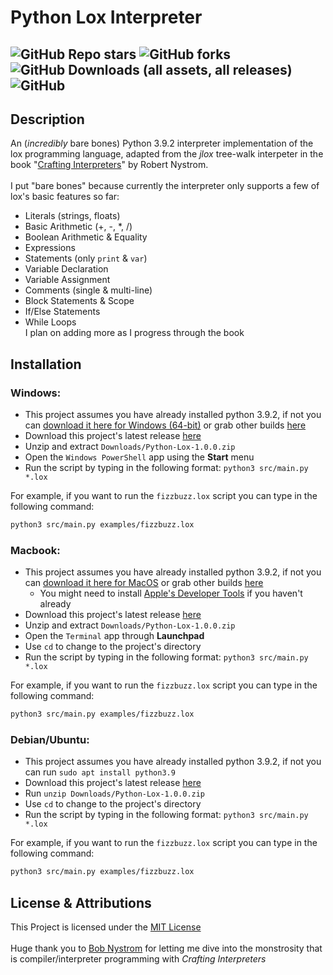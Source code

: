 # Python Lox Interpreter
![GitHub Repo stars](https://img.shields.io/github/stars/Soup-5/Python-Lox)
![GitHub forks](https://img.shields.io/github/forks/Soup-5/Python-Lox)
![GitHub Downloads (all assets, all releases)](https://img.shields.io/github/downloads/Soup-5/Python-Lox/total)
![GitHub](https://img.shields.io/github/license/Soup-5/Python-Lox)
---

## Description

An (*incredibly* bare bones) Python 3.9.2 interpreter implementation of the lox 
programming language, adapted from the *jlox* tree-walk interpeter in the book
"[Crafting Interpreters](https://craftinginterpreters.com/)" by Robert Nystrom.\
\
I put "bare bones" because currently the interpreter only supports a few of
lox's basic features so far:
- Literals (strings, floats)
- Basic Arithmetic (+, -, *, /)
- Boolean Arithmetic & Equality
- Expressions
- Statements (only `print` & `var`)
- Variable Declaration
- Variable Assignment
- Comments (single & multi-line)
- Block Statements & Scope
- If/Else Statements
- While Loops\
I plan on adding more as I progress through the book

## Installation

### Windows:

- This project assumes you have already installed python 3.9.2, if not you can 
  [download it here for Windows (64-bit)](https://www.python.org/ftp/python/3.9.2/python-3.9.2-amd64.exe)
  or grab other builds [here](https://www.python.org/downloads/release/python-392/)
- Download this project's latest release [here](https://github.com/Soup-5/Python-Lox/archive/refs/tags/v1.0.2.zip)
- Unzip and extract `Downloads/Python-Lox-1.0.0.zip`
- Open the `Windows PowerShell` app using the **Start** menu
- Run the script by typing in the following format: `python3 src/main.py *.lox`

For example, if you want to run the `fizzbuzz.lox` script you can type in the following command:
```bash
python3 src/main.py examples/fizzbuzz.lox
```

### Macbook:

- This project assumes you have already installed python 3.9.2, if not you can 
  [download it here for MacOS](https://www.python.org/ftp/python/3.9.2/python-3.9.2-macos11.pkg)
  or grab other builds [here](https://www.python.org/downloads/release/python-392/)
    - You might need to install [Apple's Developer Tools](https://developer.apple.com/xcode/resources/)
      if you haven't already
- Download this project's latest release [here](https://github.com/Soup-5/Python-Lox/archive/refs/tags/v1.0.2.zip)
- Unzip and extract `Downloads/Python-Lox-1.0.0.zip`
- Open the `Terminal` app through **Launchpad**
- Use `cd` to change to the project's directory
- Run the script by typing in the following format: `python3 src/main.py *.lox`

For example, if you want to run the `fizzbuzz.lox` script you can type in the following command:
```bash
python3 src/main.py examples/fizzbuzz.lox
```

### Debian/Ubuntu:

- This project assumes you have already installed python 3.9.2, if not you can
  run `sudo apt install python3.9`
- Download this project's latest release [here](https://github.com/Soup-5/Python-Lox/archive/refs/tags/v1.0.2.zip)
- Run `unzip Downloads/Python-Lox-1.0.0.zip`
- Use `cd` to change to the project's directory
- Run the script by typing in the following format: `python3 src/main.py *.lox`

For example, if you want to run the `fizzbuzz.lox` script you can type in the following command:
```bash
python3 src/main.py examples/fizzbuzz.lox
```

## License & Attributions

This Project is licensed under the [MIT License](https://opensource.org/license/mit/)\
\
Huge thank you to [Bob Nystrom](https://github.com/munificent) for letting me dive
into the monstrosity that is compiler/interpreter programming with *Crafting Interpreters*
